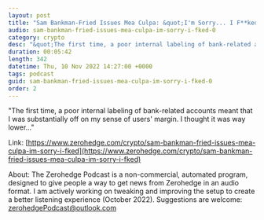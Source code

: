 ```yaml
---
layout: post
title: "Sam Bankman-Fried Issues Mea Culpa: &quot;I'm Sorry... I F**ked Up&quot;"
audio: sam-bankman-fried-issues-mea-culpa-im-sorry-i-fked-0
category: crypto
desc: "&quot;The first time, a poor internal labeling of bank-related accounts meant that I was substantially off on my sense of users' margin. I thought it was way lower...&quot;"
duration: 00:05:42
length: 342
datetime: Thu, 10 Nov 2022 14:27:00 +0000
tags: podcast
guid: sam-bankman-fried-issues-mea-culpa-im-sorry-i-fked-0
order: 2
---
```

&quot;The first time, a poor internal labeling of bank-related accounts meant that I was substantially off on my sense of users' margin. I thought it was way lower...&quot;

Link: [https://www.zerohedge.com/crypto/sam-bankman-fried-issues-mea-culpa-im-sorry-i-fked](https://www.zerohedge.com/crypto/sam-bankman-fried-issues-mea-culpa-im-sorry-i-fked)

About: The Zerohedge Podcast is a non-commercial, automated program, designed to give people a way to get news from Zerohedge in an audio format.  I am actively working on tweaking and improving the setup to create a better listening experience (October 2022).  Suggestions are welcome: [zerohedgePodcast@outlook.com](mailto:zerohedgePodcast@outlook.com)
